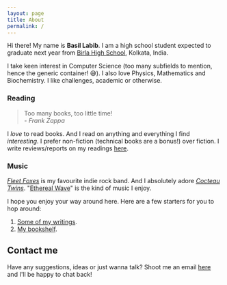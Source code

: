```yaml
---
layout: page
title: About
permalink: /
---
```


<!-- @TODO: Rewrite this. This is too lame. -->
Hi there! My name is **Basil Labib**. I am a high school student expected to graduate next year from [Birla High School][school], Kolkata, India.    

<!-- @TODO: Activate/setup jemoji on GitHub pages for :sweat_smile: to work... -->
I take keen interest in Computer Science (too many subfields to mention, hence the generic container! :sweat_smile:). I also love Physics, Mathematics and Biochemistry. I like challenges, academic or otherwise.    

### Reading   

> Too many books, too little time!    
> <cite>- Frank Zappa</cite>   

I _love_ to read books. And I read on anything and everything I find _interesting_. I prefer non-fiction (technical books are a bonus!) over fiction. I write reviews/reports on my readings [here][blog].
<!-- Am I writing too much in the basic introduction? -->
<!-- Heck, it's my site! -->

### Music   

[_Fleet Foxes_][foxes] is my favourite indie rock band. And I absolutely adore [_Cocteau Twins_][twins]. "[Ethereal Wave][ethereal]" is the kind of music I enjoy.      

I hope you enjoy your way around here. Here are a few starters for you to hop around: 
1. [Some of my writings](/blog). 
2. [My bookshelf](/bookshelf).

## Contact me   

Have any suggestions, ideas or just wanna talk? Shoot me an email [here](mailto:gs454236@gmail.com) and I'll be happy to chat back!

<!-- @TODO: Add a submission form -->

[school]: https://en.wikipedia.org/wiki/Birla_High_School
[blog]: https://basil08.github.io/blog
[foxes]: https://fleetfoxes.co/
[twins]: https://cocteautwins.com
[ethereal]: https://en.wikipedia.org/wiki/Ethereal_wave